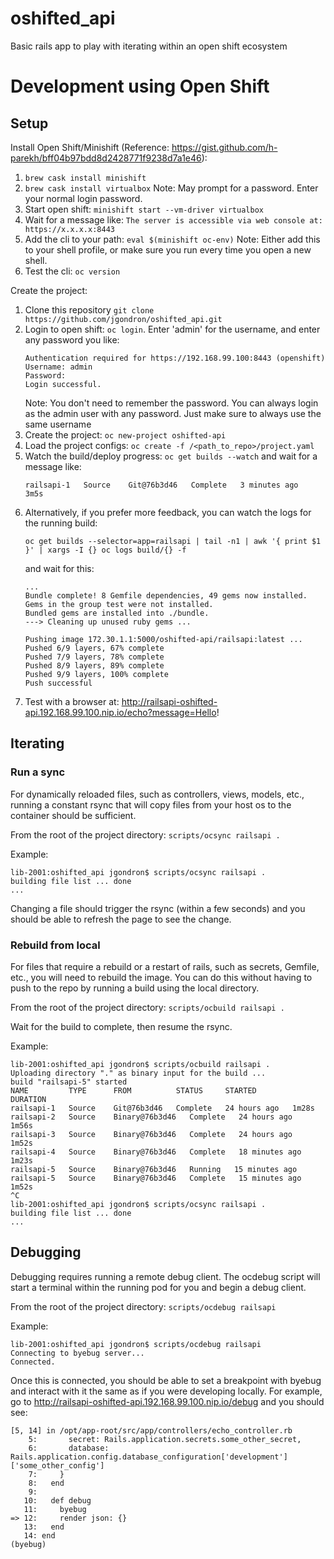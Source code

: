 # oshifted_api
Basic rails app to play with iterating within an open shift ecosystem

# Development using Open Shift
## Setup
Install Open Shift/Minishift (Reference: https://gist.github.com/h-parekh/bff04b97bdd8d2428771f9238d7a1e46):
1. `brew cask install minishift`
1. `brew cask install virtualbox` Note: May prompt for a password. Enter your normal login password.
1. Start open shift: `minishift start --vm-driver virtualbox`
1. Wait for a message like: `The server is accessible via web console at: https://x.x.x.x:8443`
1. Add the cli to your path: `eval $(minishift oc-env)` Note: Either add this to your shell profile, or make sure you run every time you open a new shell.
1. Test the cli: `oc version`

Create the project:
1. Clone this repository `git clone https://github.com/jgondron/oshifted_api.git`
1. Login to open shift: `oc login`. Enter 'admin' for the username, and enter any password you like:
    ```
    Authentication required for https://192.168.99.100:8443 (openshift)
    Username: admin
    Password:
    Login successful.
    ```
    Note: You don't need to remember the password. You can always login as the admin user with any password. Just make sure to always       use the same username
1. Create the project: `oc new-project oshifted-api`
1. Load the project configs: `oc create -f /<path_to_repo>/project.yaml`
1. Watch the build/deploy progress: `oc get builds --watch` and wait for a message like:
    ```console
    railsapi-1   Source    Git@76b3d46   Complete   3 minutes ago   3m5s
    ```
1. Alternatively, if you prefer more feedback, you can watch the logs for the running build: 
    ```
    oc get builds --selector=app=railsapi | tail -n1 | awk '{ print $1 }' | xargs -I {} oc logs build/{} -f
    ```
    and wait for this:
    ```console
    ...
    Bundle complete! 8 Gemfile dependencies, 49 gems now installed.
    Gems in the group test were not installed.
    Bundled gems are installed into ./bundle.
    ---> Cleaning up unused ruby gems ...

    Pushing image 172.30.1.1:5000/oshifted-api/railsapi:latest ...
    Pushed 6/9 layers, 67% complete
    Pushed 7/9 layers, 78% complete
    Pushed 8/9 layers, 89% complete
    Pushed 9/9 layers, 100% complete
    Push successful
    ```
1. Test with a browser at: http://railsapi-oshifted-api.192.168.99.100.nip.io/echo?message=Hello!

## Iterating

### Run a sync
For dynamically reloaded files, such as controllers, views, models, etc., running a constant rsync that will copy files from your host os to the container should be sufficient.

From the root of the project directory:
`scripts/ocsync railsapi .`

Example:
```
lib-2001:oshifted_api jgondron$ scripts/ocsync railsapi .
building file list ... done
...
```

Changing a file should trigger the rsync (within a few seconds) and you should be able to refresh the page to see the change.

### Rebuild from local
For files that require a rebuild or a restart of rails, such as secrets, Gemfile, etc., you will need to rebuild the image. You can do this without having to push to the repo by running a build using the local directory.

From the root of the project directory:
`scripts/ocbuild railsapi .`

Wait for the build to complete, then resume the rsync.

Example:
```
lib-2001:oshifted_api jgondron$ scripts/ocbuild railsapi .
Uploading directory "." as binary input for the build ...
build "railsapi-5" started
NAME         TYPE      FROM          STATUS     STARTED        DURATION
railsapi-1   Source    Git@76b3d46   Complete   24 hours ago   1m28s
railsapi-2   Source    Binary@76b3d46   Complete   24 hours ago   1m56s
railsapi-3   Source    Binary@76b3d46   Complete   24 hours ago   1m52s
railsapi-4   Source    Binary@76b3d46   Complete   18 minutes ago   1m23s
railsapi-5   Source    Binary@76b3d46   Running   15 minutes ago
railsapi-5   Source    Binary@76b3d46   Complete   15 minutes ago   1m52s
^C
lib-2001:oshifted_api jgondron$ scripts/ocsync railsapi .
building file list ... done
...
```

## Debugging
Debugging requires running a remote debug client. The ocdebug script will start a terminal within the running pod for you and begin a debug client. 

From the root of the project directory:
`scripts/ocdebug railsapi`

Example:
```
lib-2001:oshifted_api jgondron$ scripts/ocdebug railsapi
Connecting to byebug server...
Connected.
```
Once this is connected, you should be able to set a breakpoint with byebug and interact with it the same as if you were developing locally. For example, go to http://railsapi-oshifted-api.192.168.99.100.nip.io/debug and you should see:
```
[5, 14] in /opt/app-root/src/app/controllers/echo_controller.rb
    5:       secret: Rails.application.secrets.some_other_secret,
    6:       database: Rails.application.config.database_configuration['development']['some_other_config']
    7:     }
    8:   end
    9:
   10:   def debug
   11:     byebug
=> 12:     render json: {}
   13:   end
   14: end
(byebug)
```


